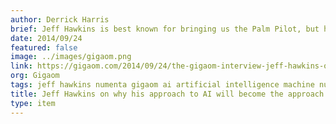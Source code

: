 ```yaml
---
author: Derrick Harris
brief: Jeff Hawkins is best known for bringing us the Palm Pilot, but he’s working on something that could be much, much bigger. For the past several years, Hawkins has been studying how the human brain functions with the hope of replicating it in software.
date: 2014/09/24
featured: false
image: ../images/gigaom.png
link: https://gigaom.com/2014/09/24/the-gigaom-interview-jeff-hawkins-on-why-his-approach-to-ai-will-become-the-approach-to-ai/
org: Gigaom
tags: jeff hawkins numenta gigaom ai artificial intelligence machine nupic htm
title: Jeff Hawkins on why his approach to AI will become the approach to AI
type: item
---
```

